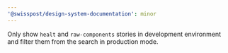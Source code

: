 ```yaml
---
'@swisspost/design-system-documentation': minor
---
```


Only show `healt` and `raw-components` stories in development environment and filter them from the search in production mode.
